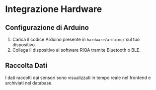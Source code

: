 # Integrazione Hardware

## Configurazione di Arduino

1. Carica il codice Arduino presente in `hardware/arduino/` sul tuo dispositivo.
2. Collega il dispositivo al software RIQA tramite Bluetooth o BLE.

## Raccolta Dati

I dati raccolti dai sensori sono visualizzati in tempo reale nel frontend e archiviati nel database.
